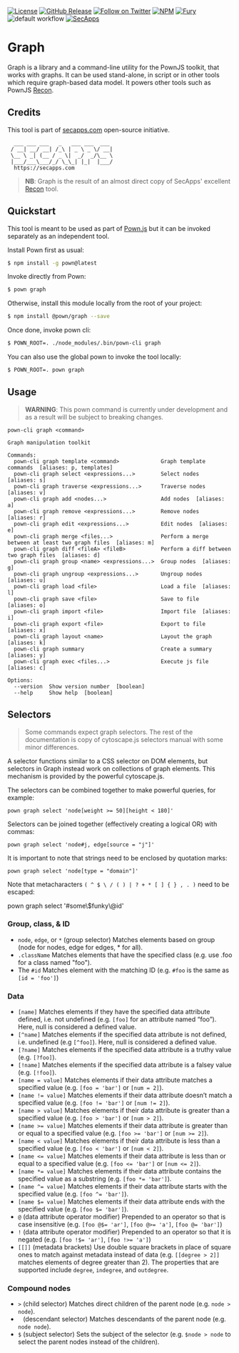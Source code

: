 [![License](https://img.shields.io/badge/license-MIT-_red.svg)](https://opensource.org/licenses/MIT)
[![GitHub Release](https://img.shields.io/github/release/projectdiscovery/naabu)](https://github.com/projectdiscovery/naabu/releases)
[![Follow on Twitter](https://img.shields.io/twitter/follow/pownjs.svg?logo=twitter)](https://twitter.com/pownjs)
[![NPM](https://img.shields.io/npm/v/@pown/graph.svg)](https://www.npmjs.com/package/@pown/graph)
[![Fury](https://img.shields.io/badge/version-2x%20Fury-red.svg)](https://github.com/pownjs/lobby)
![default workflow](https://github.com/pownjs/git/actions/workflows/default.yaml/badge.svg)
[![SecApps](https://img.shields.io/badge/credits-SecApps-black.svg)](https://secapps.com)

# Graph

Graph is a library and a command-line utility for the PownJS toolkit, that works with graphs. It can be used stand-alone, in script or in other tools which require graph-based data model. It powers other tools such as PownJS [Recon](https://github.com/pownjs/recon).

## Credits

This tool is part of [secapps.com](https://secapps.com) open-source initiative.

```
  ___ ___ ___   _   ___ ___  ___
 / __| __/ __| /_\ | _ \ _ \/ __|
 \__ \ _| (__ / _ \|  _/  _/\__ \
 |___/___\___/_/ \_\_| |_|  |___/
  https://secapps.com
```

> **NB**: Graph is the result of an almost direct copy of SecApps' excellent [Recon](https://recon.secapps.com) tool.

## Quickstart

This tool is meant to be used as part of [Pown.js](https://github.com/pownjs/pown) but it can be invoked separately as an independent tool.

Install Pown first as usual:

```sh
$ npm install -g pown@latest
```

Invoke directly from Pown:

```sh
$ pown graph
```

Otherwise, install this module locally from the root of your project:

```sh
$ npm install @pown/graph --save
```

Once done, invoke pown cli:

```sh
$ POWN_ROOT=. ./node_modules/.bin/pown-cli graph
```

You can also use the global pown to invoke the tool locally:

```sh
$ POWN_ROOT=. pown graph
```

## Usage

> **WARNING**: This pown command is currently under development and as a result will be subject to breaking changes.

```
pown-cli graph <command>

Graph manipulation toolkit

Commands:
  pown-cli graph template <command>             Graph template commands  [aliases: p, templates]
  pown-cli graph select <expressions...>        Select nodes  [aliases: s]
  pown-cli graph traverse <expressions...>      Traverse nodes  [aliases: v]
  pown-cli graph add <nodes...>                 Add nodes  [aliases: a]
  pown-cli graph remove <expressions...>        Remove nodes  [aliases: r]
  pown-cli graph edit <expressions...>          Edit nodes  [aliases: e]
  pown-cli graph merge <files...>               Perform a merge between at least two graph files  [aliases: m]
  pown-cli graph diff <fileA> <fileB>           Perform a diff between two graph files  [aliases: d]
  pown-cli graph group <name> <expressions...>  Group nodes  [aliases: g]
  pown-cli graph ungroup <expressions...>       Ungroup nodes  [aliases: u]
  pown-cli graph load <file>                    Load a file  [aliases: l]
  pown-cli graph save <file>                    Save to file  [aliases: o]
  pown-cli graph import <file>                  Import file  [aliases: i]
  pown-cli graph export <file>                  Export to file  [aliases: x]
  pown-cli graph layout <name>                  Layout the graph  [aliases: k]
  pown-cli graph summary                        Create a summary  [aliases: y]
  pown-cli graph exec <files...>                Execute js file  [aliases: c]

Options:
  --version  Show version number  [boolean]
  --help     Show help  [boolean]
```

## Selectors

> Some commands expect graph selectors. The rest of the documentation is copy of cytoscape.js selectors manual with some minor differences.

A selector functions similar to a CSS selector on DOM elements, but selectors in Graph instead work on collections of graph elements. This mechanism is provided by the powerful cytoscape.js.

The selectors can be combined together to make powerful queries, for example:

```
pown graph select 'node[weight >= 50][height < 180]'
```

Selectors can be joined together (effectively creating a logical OR) with commas:

```
pown graph select 'node#j, edge[source = "j"]'
```

It is important to note that strings need to be enclosed by quotation marks:

```
pown graph select 'node[type = "domain"]'
```

Note that metacharacters `( ^ $ \ / ( ) | ? + * [ ] { } , . )` need to be escaped:

pown graph select '#some\\$funky\\@id'

### Group, class, & ID

* `node`, `edge`, or `*` (group selector) Matches elements based on group (node for nodes, edge for edges, * for all).
* `.className` Matches elements that have the specified class (e.g. use .foo for a class named "foo").
* The `#id` Matches element with the matching ID (e.g. `#foo` is the same as `[id = 'foo']`)

### Data

* `[name]` Matches elements if they have the specified data attribute defined, i.e. not undefined (e.g. `[foo]` for an attribute named “foo”). Here, null is considered a defined value.
* `[^name]` Matches elements if the specified data attribute is not defined, i.e. undefined (e.g `[^foo]`). Here, null is considered a defined value.
* `[?name]` Matches elements if the specified data attribute is a truthy value (e.g. `[?foo]`).
* `[!name]` Matches elements if the specified data attribute is a falsey value (e.g. `[!foo]`).
* `[name = value]` Matches elements if their data attribute matches a specified value (e.g. `[foo = 'bar']` or `[num = 2]`).
* `[name != value]` Matches elements if their data attribute doesn’t match a specified value (e.g. `[foo != 'bar']` or `[num != 2]`).
* `[name > value]` Matches elements if their data attribute is greater than a specified value (e.g. `[foo > 'bar']` or `[num > 2]`).
* `[name >= value]` Matches elements if their data attribute is greater than or equal to a specified value (e.g. `[foo >= 'bar']` or `[num >= 2]`).
* `[name < value]` Matches elements if their data attribute is less than a specified value (e.g. `[foo < 'bar']` or `[num < 2]`).
* `[name <= value]` Matches elements if their data attribute is less than or equal to a specified value (e.g. `[foo <= 'bar']` or `[num <= 2]`).
* `[name *= value]` Matches elements if their data attribute contains the specified value as a substring (e.g. `[foo *= 'bar']`).
* `[name ^= value]` Matches elements if their data attribute starts with the specified value (e.g. `[foo ^= 'bar']`).
* `[name $= value]` Matches elements if their data attribute ends with the specified value (e.g. `[foo $= 'bar']`).
* `@` (data attribute operator modifier) Prepended to an operator so that is case insensitive (e.g. `[foo @$= 'ar']`, `[foo @>= 'a']`, `[foo @= 'bar']`)
* `!` (data attribute operator modifier) Prepended to an operator so that it is negated (e.g. `[foo !$= 'ar']`, `[foo !>= 'a']`)
* `[[]]` (metadata brackets) Use double square brackets in place of square ones to match against metadata instead of data (e.g. `[[degree > 2]]` matches elements of degree greater than 2). The properties that are supported include `degree`, `indegree`, and `outdegree`.

### Compound nodes

* `>` (child selector) Matches direct children of the parent node (e.g. `node > node`).
* ` ` (descendant selector) Matches descendants of the parent node (e.g. `node node`).
* `$` (subject selector) Sets the subject of the selector (e.g. `$node > node` to select the parent nodes instead of the children).

